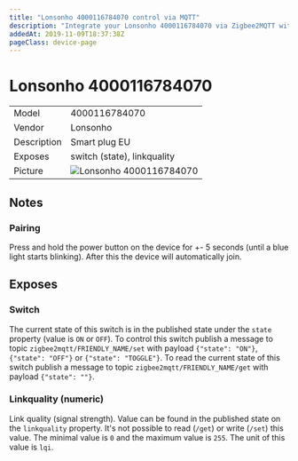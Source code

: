 ```yaml
---
title: "Lonsonho 4000116784070 control via MQTT"
description: "Integrate your Lonsonho 4000116784070 via Zigbee2MQTT with whatever smart home infrastructure you are using without the vendors bridge or gateway."
addedAt: 2019-11-09T18:37:38Z
pageClass: device-page
---
```


<!-- !!!! -->
<!-- ATTENTION: This file is auto-generated through docgen! -->
<!-- You can only edit the "## Notes"-Section till next h1 (#) or h2 heading (##). -->
<!-- Do NOT use h1 or h2 heading within "## Notes"-Section. -->
<!-- !!!! -->

# Lonsonho 4000116784070

|     |     |
|-----|-----|
| Model | 4000116784070  |
| Vendor  | Lonsonho  |
| Description | Smart plug EU |
| Exposes | switch (state), linkquality |
| Picture | ![Lonsonho 4000116784070](https://psi-4ward.github.io/zigbee2mqtt.io/images/devices/4000116784070.jpg) |


<!-- Notes BEGIN: You can edit here -->
## Notes


### Pairing
Press and hold the power button on the device for +- 5 seconds (until a blue light starts blinking).
After this the device will automatically join.

<!-- Notes END: Do not edit below this line -->



## Exposes

### Switch 
The current state of this switch is in the published state under the `state` property (value is `ON` or `OFF`).
To control this switch publish a message to topic `zigbee2mqtt/FRIENDLY_NAME/set` with payload `{"state": "ON"}`, `{"state": "OFF"}` or `{"state": "TOGGLE"}`.
To read the current state of this switch publish a message to topic `zigbee2mqtt/FRIENDLY_NAME/get` with payload `{"state": ""}`.

### Linkquality (numeric)
Link quality (signal strength).
Value can be found in the published state on the `linkquality` property.
It's not possible to read (`/get`) or write (`/set`) this value.
The minimal value is `0` and the maximum value is `255`.
The unit of this value is `lqi`.

